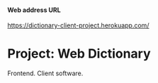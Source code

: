 #### Web address URL
https://dictionary-client-project.herokuapp.com/

# Project: Web Dictionary
Frontend. Client software.
